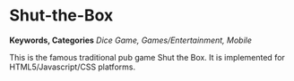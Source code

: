 Shut-the-Box
============

<b>Keywords, Categories</b> <em>Dice Game, Games/Entertainment, Mobile</em>

This is the famous traditional pub game Shut the Box. It is implemented for HTML5/Javascript/CSS platforms.

